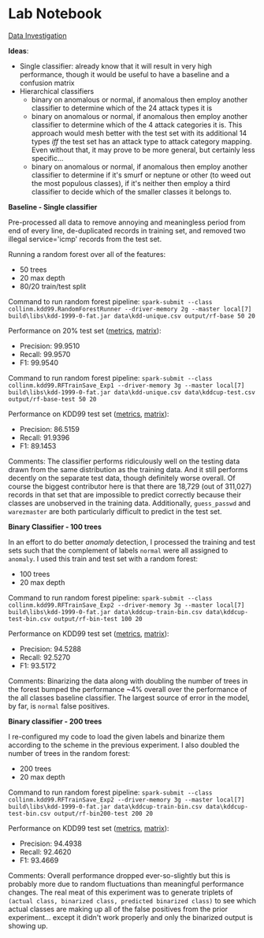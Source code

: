 # Lab Notebook

[Data Investigation](data-investigation.md)

**Ideas**:
- Single classifier: already know that it will result in very high performance, though it would be useful to have a baseline and a confusion matrix
- Hierarchical classifiers
  - binary on anomalous or normal, if anomalous then employ another classifier to determine which of the 24 attack types it is
  - binary on anomalous or normal, if anomalous then employ another classifier to determine which of the 4 attack categories it is. This approach would mesh better with the test set with its additional 14 types *iff* the test set has an attack type to attack category mapping. Even without that, it may prove to be more general, but certainly less specific...
  - binary on anomalous or normal, if anomalous then employ another classifier to determine if it's smurf or neptune or other (to weed out the most populous classes), if it's neither then employ a third classifier to decide which of the smaller classes it belongs to.
  
**Baseline - Single classifier**

Pre-processed all data to remove annoying and meaningless period from end of every line, de-duplicated records in training set, and removed two illegal service='icmp' records from the test set.

Running a random forest over all of the features:
- 50 trees
- 20 max depth
- 80/20 train/test split

Command to run random forest pipeline: `spark-submit --class collinm.kdd99.RandomForestRunner --driver-memory 2g --master local[7] build\libs\kdd-1999-0-fat.jar data\kdd-unique.csv output/rf-base 50 20`

Performance on 20% test set ([metrics](../output/rf-base/metrics.csv), [matrix](../output/rf-base/matrix.csv)):
- Precision: 99.9510
- Recall: 99.9570
- F1: 99.9540

Command to run random forest pipeline: `spark-submit --class collinm.kdd99.RFTrainSave_Exp1 --driver-memory 3g --master local[7] build\libs\kdd-1999-0-fat.jar data\kdd-unique.csv data\kddcup-test.csv output/rf-base-test 50 20`

Performance on KDD99 test set ([metrics](../output/rf-base-test/metrics.csv), [matrix](../output/rf-base-test/matrix.csv)):
- Precision: 86.5159
- Recall: 91.9396
- F1: 89.1453

Comments: The classifier performs ridiculously well on the testing data drawn from the same distribution as the training data. And it still performs decently on the separate test data, though definitely worse overall. Of course the biggest contributor here is that there are 18,729 (out of 311,027) records in that set that are impossible to predict correctly because their classes are unobserved in the training data. Additionally, `guess_passwd` and `warezmaster` are both particularly difficult to predict in the test set.

**Binary Classifier - 100 trees**

In an effort to do better *anomaly* detection, I processed the training and test sets such that the complement of labels `normal` were all assigned to `anomaly`. I used this train and test set with a random forest:
- 100 trees
- 20 max depth

Command to run random forest pipeline: `spark-submit --class collinm.kdd99.RFTrainSave_Exp2 --driver-memory 3g --master local[7] build\libs\kdd-1999-0-fat.jar data\kddcup-train-bin.csv data\kddcup-test-bin.csv output/rf-bin-test 100 20`

Performance on KDD99 test set ([metrics](../output/rf-bin-test/metrics.csv), [matrix](../output/rf-bin-test/matrix.csv)):
- Precision: 94.5288
- Recall: 92.5270
- F1: 93.5172

Comments: Binarizing the data along with doubling the number of trees in the forest bumped the performance ~4% overall over the performance of the all classes baseline classifier. The largest source of error in the model, by far, is `normal` false positives.

**Binary classifier - 200 trees**

I re-configured my code to load the given labels and binarize them according to the scheme in the previous experiment. I also doubled the number of trees in the random forest:
- 200 trees
- 20 max depth

Command to run random forest pipeline: `spark-submit --class collinm.kdd99.RFTrainSave_Exp2 --driver-memory 3g --master local[7] build\libs\kdd-1999-0-fat.jar data\kddcup-train-bin.csv data\kddcup-test-bin.csv output/rf-bin200-test 200 20`

Performance on KDD99 test set ([metrics](../output/rf-bin200-test/metrics.csv), [matrix](../output/rf-bin200-test/matrix.csv)):
- Precision: 94.4938
- Recall: 92.4620
- F1: 93.4669

Comments: Overall performance dropped ever-so-slightly but this is probably more due to random fluctuations than meaningful performance changes. The real meat of this experiment was to generate triplets of `(actual class, binarized class, predicted binarized class)` to see which actual classes are making up all of the false positives from the prior experiment... except it didn't work properly and only the binarized output is showing up.

